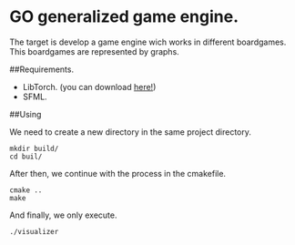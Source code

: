 # GO generalized game engine.
The target is develop a game engine wich works in different boardgames. 
This boardgames are represented by graphs.

##Requirements.
  * LibTorch. (you can download [here!](https://pytorch.org/))
  * SFML.

##Using

  We need to create a new directory in the same project directory.
  ```
  mkdir build/
  cd buil/
  ```
  After then, we continue with the process in the cmakefile.

  ```
  cmake ..
  make
  ```

  And finally, we only execute.
  ```
  ./visualizer
  ```


